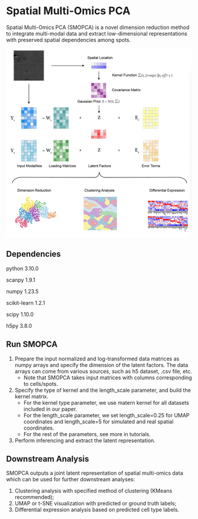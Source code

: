 # Spatial Multi-Omics PCA

Spatial Multi-Omics PCA (SMOPCA) is a novel dimension reduction method to integrate multi-modal data and extract low-dimensional representations with preserved spatial dependencies among spots.

<img src="img/fig1.jpg" alt="fig1" style="zoom:50%;" />

## Dependencies

python 3.10.0

scanpy 1.9.1

numpy 1.23.5

scikit-learn 1.2.1

scipy 1.10.0

h5py 3.8.0

## Run SMOPCA

1. Prepare the input normalized and log-transformed data matrices as numpy arrays and specify the dimension of the latent factors. The data arrays can come from various sources, such as h5 dataset, .csv file, etc.
   - Note that SMOPCA takes input matrices with columns corresponding to cells/spots.
2. Specify the type of kernel and the length_scale parameter, and build the kernel matrix.
   - For the kernel type parameter, we use matern kernel for all datasets included in our paper.
   - For the length_scale parameter, we set length_scale=0.25 for UMAP coordinates and length_scale=5 for simulated and real spatial coordinates.
   - For the rest of the parameters, see more in tutorials.
3. Perform inferencing and extract the latent representation.

## Downstream Analysis

SMOPCA outputs a joint latent representation of spatial multi-omics data which can be used for further downstream analyses:

1. Clustering analysis with specified method of clustering (KMeans recommended);
2. UMAP or t-SNE visualization with predicted or ground truth labels;
3. Differential expression analysis based on predicted cell type labels.
